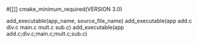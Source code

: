 #
#[[]]
cmake_minimum_required(VERSION 3.0)

add_executable(app_name, source_file_name)
add_executable(app add.c div.c main.c mult.c sub.c)
add_executable(app add.c;div.c;main.c;mult.c;sub.c)
